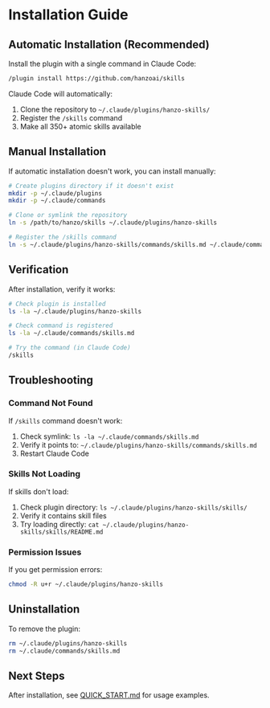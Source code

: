 # Installation Guide

## Automatic Installation (Recommended)

Install the plugin with a single command in Claude Code:

```bash
/plugin install https://github.com/hanzoai/skills
```

Claude Code will automatically:
1. Clone the repository to `~/.claude/plugins/hanzo-skills/`
2. Register the `/skills` command
3. Make all 350+ atomic skills available

## Manual Installation

If automatic installation doesn't work, you can install manually:

```bash
# Create plugins directory if it doesn't exist
mkdir -p ~/.claude/plugins
mkdir -p ~/.claude/commands

# Clone or symlink the repository
ln -s /path/to/hanzo/skills ~/.claude/plugins/hanzo-skills

# Register the /skills command
ln -s ~/.claude/plugins/hanzo-skills/commands/skills.md ~/.claude/commands/skills.md
```

## Verification

After installation, verify it works:

```bash
# Check plugin is installed
ls -la ~/.claude/plugins/hanzo-skills

# Check command is registered
ls -la ~/.claude/commands/skills.md

# Try the command (in Claude Code)
/skills
```

## Troubleshooting

### Command Not Found

If `/skills` command doesn't work:

1. Check symlink: `ls -la ~/.claude/commands/skills.md`
2. Verify it points to: `~/.claude/plugins/hanzo-skills/commands/skills.md`
3. Restart Claude Code

### Skills Not Loading

If skills don't load:

1. Check plugin directory: `ls ~/.claude/plugins/hanzo-skills/skills/`
2. Verify it contains skill files
3. Try loading directly: `cat ~/.claude/plugins/hanzo-skills/skills/README.md`

### Permission Issues

If you get permission errors:

```bash
chmod -R u+r ~/.claude/plugins/hanzo-skills
```

## Uninstallation

To remove the plugin:

```bash
rm ~/.claude/plugins/hanzo-skills
rm ~/.claude/commands/skills.md
```

## Next Steps

After installation, see [QUICK_START.md](commands/skills/QUICK_START.md) for usage examples.
